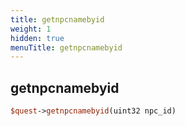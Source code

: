 ```yaml
---
title: getnpcnamebyid
weight: 1
hidden: true
menuTitle: getnpcnamebyid
---
```

## getnpcnamebyid
```perl
$quest->getnpcnamebyid(uint32 npc_id)
```